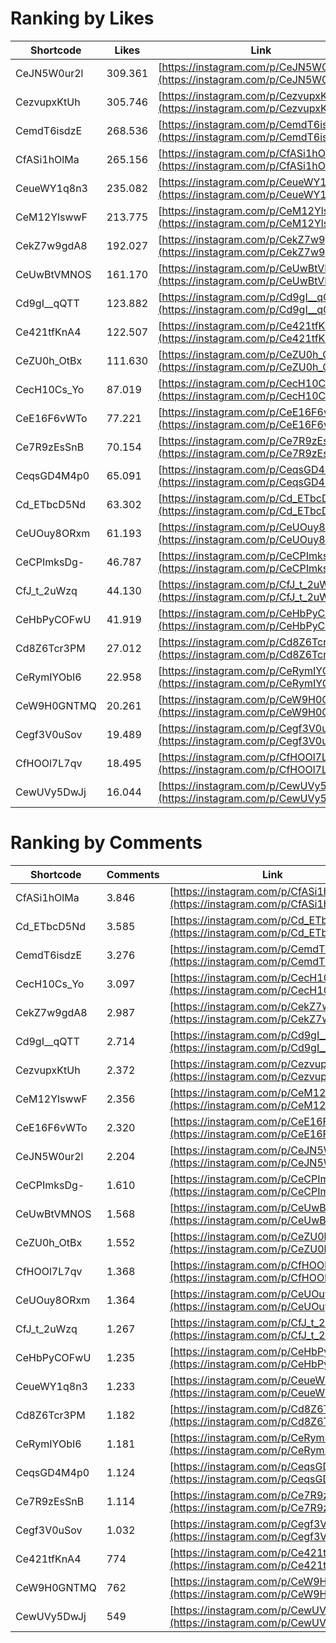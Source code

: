 # Ranking by Likes

| Shortcode   | Likes   | Link |
| ----        | ----    | ---- |
| CeJN5W0ur2l | 309.361 | [https://instagram.com/p/CeJN5W0ur2l](https://instagram.com/p/CeJN5W0ur2l) |
| CezvupxKtUh | 305.746 | [https://instagram.com/p/CezvupxKtUh](https://instagram.com/p/CezvupxKtUh) |
| CemdT6isdzE | 268.536 | [https://instagram.com/p/CemdT6isdzE](https://instagram.com/p/CemdT6isdzE) |
| CfASi1hOlMa | 265.156 | [https://instagram.com/p/CfASi1hOlMa](https://instagram.com/p/CfASi1hOlMa) |
| CeueWY1q8n3 | 235.082 | [https://instagram.com/p/CeueWY1q8n3](https://instagram.com/p/CeueWY1q8n3) |
| CeM12YlswwF | 213.775 | [https://instagram.com/p/CeM12YlswwF](https://instagram.com/p/CeM12YlswwF) |
| CekZ7w9gdA8 | 192.027 | [https://instagram.com/p/CekZ7w9gdA8](https://instagram.com/p/CekZ7w9gdA8) |
| CeUwBtVMNOS | 161.170 | [https://instagram.com/p/CeUwBtVMNOS](https://instagram.com/p/CeUwBtVMNOS) |
| Cd9gI__qQTT | 123.882 | [https://instagram.com/p/Cd9gI__qQTT](https://instagram.com/p/Cd9gI__qQTT) |
| Ce421tfKnA4 | 122.507 | [https://instagram.com/p/Ce421tfKnA4](https://instagram.com/p/Ce421tfKnA4) |
| CeZU0h_OtBx | 111.630 | [https://instagram.com/p/CeZU0h_OtBx](https://instagram.com/p/CeZU0h_OtBx) |
| CecH10Cs_Yo | 87.019  | [https://instagram.com/p/CecH10Cs_Yo](https://instagram.com/p/CecH10Cs_Yo) |
| CeE16F6vWTo | 77.221  | [https://instagram.com/p/CeE16F6vWTo](https://instagram.com/p/CeE16F6vWTo) |
| Ce7R9zEsSnB | 70.154  | [https://instagram.com/p/Ce7R9zEsSnB](https://instagram.com/p/Ce7R9zEsSnB) |
| CeqsGD4M4p0 | 65.091  | [https://instagram.com/p/CeqsGD4M4p0](https://instagram.com/p/CeqsGD4M4p0) |
| Cd_ETbcD5Nd | 63.302  | [https://instagram.com/p/Cd_ETbcD5Nd](https://instagram.com/p/Cd_ETbcD5Nd) |
| CeUOuy8ORxm | 61.193  | [https://instagram.com/p/CeUOuy8ORxm](https://instagram.com/p/CeUOuy8ORxm) |
| CeCPImksDg- | 46.787  | [https://instagram.com/p/CeCPImksDg-](https://instagram.com/p/CeCPImksDg-) |
| CfJ_t_2uWzq | 44.130  | [https://instagram.com/p/CfJ_t_2uWzq](https://instagram.com/p/CfJ_t_2uWzq) |
| CeHbPyCOFwU | 41.919  | [https://instagram.com/p/CeHbPyCOFwU](https://instagram.com/p/CeHbPyCOFwU) |
| Cd8Z6Tcr3PM | 27.012  | [https://instagram.com/p/Cd8Z6Tcr3PM](https://instagram.com/p/Cd8Z6Tcr3PM) |
| CeRymIYObI6 | 22.958  | [https://instagram.com/p/CeRymIYObI6](https://instagram.com/p/CeRymIYObI6) |
| CeW9H0GNTMQ | 20.261  | [https://instagram.com/p/CeW9H0GNTMQ](https://instagram.com/p/CeW9H0GNTMQ) |
| Cegf3V0uSov | 19.489  | [https://instagram.com/p/Cegf3V0uSov](https://instagram.com/p/Cegf3V0uSov) |
| CfHOOl7L7qv | 18.495  | [https://instagram.com/p/CfHOOl7L7qv](https://instagram.com/p/CfHOOl7L7qv) |
| CewUVy5DwJj | 16.044  | [https://instagram.com/p/CewUVy5DwJj](https://instagram.com/p/CewUVy5DwJj) |


# Ranking by Comments

| Shortcode   | Comments | Link |
| ----        | ----     | ---- |
| CfASi1hOlMa | 3.846    | [https://instagram.com/p/CfASi1hOlMa](https://instagram.com/p/CfASi1hOlMa) |
| Cd_ETbcD5Nd | 3.585    | [https://instagram.com/p/Cd_ETbcD5Nd](https://instagram.com/p/Cd_ETbcD5Nd) |
| CemdT6isdzE | 3.276    | [https://instagram.com/p/CemdT6isdzE](https://instagram.com/p/CemdT6isdzE) |
| CecH10Cs_Yo | 3.097    | [https://instagram.com/p/CecH10Cs_Yo](https://instagram.com/p/CecH10Cs_Yo) |
| CekZ7w9gdA8 | 2.987    | [https://instagram.com/p/CekZ7w9gdA8](https://instagram.com/p/CekZ7w9gdA8) |
| Cd9gI__qQTT | 2.714    | [https://instagram.com/p/Cd9gI__qQTT](https://instagram.com/p/Cd9gI__qQTT) |
| CezvupxKtUh | 2.372    | [https://instagram.com/p/CezvupxKtUh](https://instagram.com/p/CezvupxKtUh) |
| CeM12YlswwF | 2.356    | [https://instagram.com/p/CeM12YlswwF](https://instagram.com/p/CeM12YlswwF) |
| CeE16F6vWTo | 2.320    | [https://instagram.com/p/CeE16F6vWTo](https://instagram.com/p/CeE16F6vWTo) |
| CeJN5W0ur2l | 2.204    | [https://instagram.com/p/CeJN5W0ur2l](https://instagram.com/p/CeJN5W0ur2l) |
| CeCPImksDg- | 1.610    | [https://instagram.com/p/CeCPImksDg-](https://instagram.com/p/CeCPImksDg-) |
| CeUwBtVMNOS | 1.568    | [https://instagram.com/p/CeUwBtVMNOS](https://instagram.com/p/CeUwBtVMNOS) |
| CeZU0h_OtBx | 1.552    | [https://instagram.com/p/CeZU0h_OtBx](https://instagram.com/p/CeZU0h_OtBx) |
| CfHOOl7L7qv | 1.368    | [https://instagram.com/p/CfHOOl7L7qv](https://instagram.com/p/CfHOOl7L7qv) |
| CeUOuy8ORxm | 1.364    | [https://instagram.com/p/CeUOuy8ORxm](https://instagram.com/p/CeUOuy8ORxm) |
| CfJ_t_2uWzq | 1.267    | [https://instagram.com/p/CfJ_t_2uWzq](https://instagram.com/p/CfJ_t_2uWzq) |
| CeHbPyCOFwU | 1.235    | [https://instagram.com/p/CeHbPyCOFwU](https://instagram.com/p/CeHbPyCOFwU) |
| CeueWY1q8n3 | 1.233    | [https://instagram.com/p/CeueWY1q8n3](https://instagram.com/p/CeueWY1q8n3) |
| Cd8Z6Tcr3PM | 1.182    | [https://instagram.com/p/Cd8Z6Tcr3PM](https://instagram.com/p/Cd8Z6Tcr3PM) |
| CeRymIYObI6 | 1.181    | [https://instagram.com/p/CeRymIYObI6](https://instagram.com/p/CeRymIYObI6) |
| CeqsGD4M4p0 | 1.124    | [https://instagram.com/p/CeqsGD4M4p0](https://instagram.com/p/CeqsGD4M4p0) |
| Ce7R9zEsSnB | 1.114    | [https://instagram.com/p/Ce7R9zEsSnB](https://instagram.com/p/Ce7R9zEsSnB) |
| Cegf3V0uSov | 1.032    | [https://instagram.com/p/Cegf3V0uSov](https://instagram.com/p/Cegf3V0uSov) |
| Ce421tfKnA4 | 774      | [https://instagram.com/p/Ce421tfKnA4](https://instagram.com/p/Ce421tfKnA4) |
| CeW9H0GNTMQ | 762      | [https://instagram.com/p/CeW9H0GNTMQ](https://instagram.com/p/CeW9H0GNTMQ) |
| CewUVy5DwJj | 549      | [https://instagram.com/p/CewUVy5DwJj](https://instagram.com/p/CewUVy5DwJj) |
